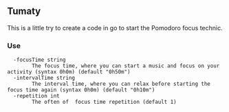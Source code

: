 ## Tumaty
This is a little try to create a code in go to start the Pomodoro focus technic.


### Use 
```
  -focusTime string
    	The focus time, where you can start a music and focus on your activity (syntax 0h0m) (default "0h50m")
  -intervalTime string
    	The interval time, where you can relax before starting the focus time again (syntax 0h0m) (default "0h10m")
  -repetition int
    	The often of  focus time repetition (default 1)

```